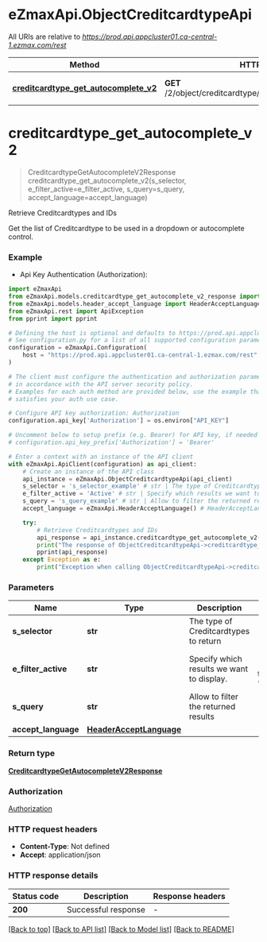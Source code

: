 # eZmaxApi.ObjectCreditcardtypeApi

All URIs are relative to *https://prod.api.appcluster01.ca-central-1.ezmax.com/rest*

Method | HTTP request | Description
------------- | ------------- | -------------
[**creditcardtype_get_autocomplete_v2**](ObjectCreditcardtypeApi.md#creditcardtype_get_autocomplete_v2) | **GET** /2/object/creditcardtype/getAutocomplete/{sSelector} | Retrieve Creditcardtypes and IDs


# **creditcardtype_get_autocomplete_v2**
> CreditcardtypeGetAutocompleteV2Response creditcardtype_get_autocomplete_v2(s_selector, e_filter_active=e_filter_active, s_query=s_query, accept_language=accept_language)

Retrieve Creditcardtypes and IDs

Get the list of Creditcardtype to be used in a dropdown or autocomplete control.

### Example

* Api Key Authentication (Authorization):

```python
import eZmaxApi
from eZmaxApi.models.creditcardtype_get_autocomplete_v2_response import CreditcardtypeGetAutocompleteV2Response
from eZmaxApi.models.header_accept_language import HeaderAcceptLanguage
from eZmaxApi.rest import ApiException
from pprint import pprint

# Defining the host is optional and defaults to https://prod.api.appcluster01.ca-central-1.ezmax.com/rest
# See configuration.py for a list of all supported configuration parameters.
configuration = eZmaxApi.Configuration(
    host = "https://prod.api.appcluster01.ca-central-1.ezmax.com/rest"
)

# The client must configure the authentication and authorization parameters
# in accordance with the API server security policy.
# Examples for each auth method are provided below, use the example that
# satisfies your auth use case.

# Configure API key authorization: Authorization
configuration.api_key['Authorization'] = os.environ["API_KEY"]

# Uncomment below to setup prefix (e.g. Bearer) for API key, if needed
# configuration.api_key_prefix['Authorization'] = 'Bearer'

# Enter a context with an instance of the API client
with eZmaxApi.ApiClient(configuration) as api_client:
    # Create an instance of the API class
    api_instance = eZmaxApi.ObjectCreditcardtypeApi(api_client)
    s_selector = 's_selector_example' # str | The type of Creditcardtypes to return
    e_filter_active = 'Active' # str | Specify which results we want to display. (optional) (default to 'Active')
    s_query = 's_query_example' # str | Allow to filter the returned results (optional)
    accept_language = eZmaxApi.HeaderAcceptLanguage() # HeaderAcceptLanguage |  (optional)

    try:
        # Retrieve Creditcardtypes and IDs
        api_response = api_instance.creditcardtype_get_autocomplete_v2(s_selector, e_filter_active=e_filter_active, s_query=s_query, accept_language=accept_language)
        print("The response of ObjectCreditcardtypeApi->creditcardtype_get_autocomplete_v2:\n")
        pprint(api_response)
    except Exception as e:
        print("Exception when calling ObjectCreditcardtypeApi->creditcardtype_get_autocomplete_v2: %s\n" % e)
```



### Parameters


Name | Type | Description  | Notes
------------- | ------------- | ------------- | -------------
 **s_selector** | **str**| The type of Creditcardtypes to return | 
 **e_filter_active** | **str**| Specify which results we want to display. | [optional] [default to &#39;Active&#39;]
 **s_query** | **str**| Allow to filter the returned results | [optional] 
 **accept_language** | [**HeaderAcceptLanguage**](.md)|  | [optional] 

### Return type

[**CreditcardtypeGetAutocompleteV2Response**](CreditcardtypeGetAutocompleteV2Response.md)

### Authorization

[Authorization](../README.md#Authorization)

### HTTP request headers

 - **Content-Type**: Not defined
 - **Accept**: application/json

### HTTP response details

| Status code | Description | Response headers |
|-------------|-------------|------------------|
**200** | Successful response |  -  |

[[Back to top]](#) [[Back to API list]](../README.md#documentation-for-api-endpoints) [[Back to Model list]](../README.md#documentation-for-models) [[Back to README]](../README.md)


